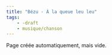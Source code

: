 ```yaml
---
title: "Bézu - À la queue leu leu"
tags:
    - -draft
    - musique/chanson
---
```


Page créée automatiquement, mais vide.
